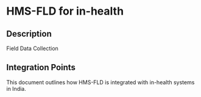 # HMS-FLD for in-health

## Description

Field Data Collection

## Integration Points

This document outlines how HMS-FLD is integrated with in-health systems in India.
